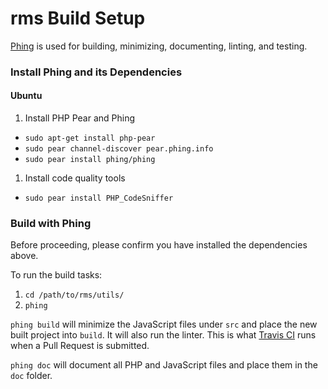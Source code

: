 rms Build Setup
===============

[Phing](http://www.phing.info/) is used for building, minimizing, documenting, linting, and testing.

### Install Phing and its Dependencies

#### Ubuntu

 1. Install PHP Pear and Phing
   * `sudo apt-get install php-pear`
   * `sudo pear channel-discover pear.phing.info`
   * `sudo pear install phing/phing`
 1. Install code quality tools
   * `sudo pear install PHP_CodeSniffer`

### Build with Phing

Before proceeding, please confirm you have installed the dependencies above.

To run the build tasks:

 1. `cd /path/to/rms/utils/`
 2. `phing`

`phing build` will minimize the JavaScript files under `src` and place the new built project into `build`. It will also run the linter. This is what [Travis CI](https://travis-ci.org/WPI-RAIL/rms) runs when a Pull Request is submitted.

`phing doc` will document all PHP and JavaScript files and place them in the `doc` folder.
